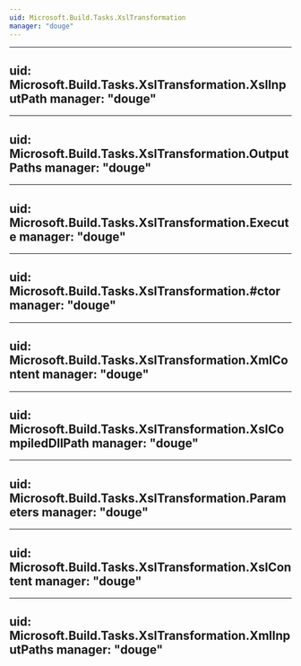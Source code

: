 ```yaml
---
uid: Microsoft.Build.Tasks.XslTransformation
manager: "douge"
---
```


---
uid: Microsoft.Build.Tasks.XslTransformation.XslInputPath
manager: "douge"
---

---
uid: Microsoft.Build.Tasks.XslTransformation.OutputPaths
manager: "douge"
---

---
uid: Microsoft.Build.Tasks.XslTransformation.Execute
manager: "douge"
---

---
uid: Microsoft.Build.Tasks.XslTransformation.#ctor
manager: "douge"
---

---
uid: Microsoft.Build.Tasks.XslTransformation.XmlContent
manager: "douge"
---

---
uid: Microsoft.Build.Tasks.XslTransformation.XslCompiledDllPath
manager: "douge"
---

---
uid: Microsoft.Build.Tasks.XslTransformation.Parameters
manager: "douge"
---

---
uid: Microsoft.Build.Tasks.XslTransformation.XslContent
manager: "douge"
---

---
uid: Microsoft.Build.Tasks.XslTransformation.XmlInputPaths
manager: "douge"
---
